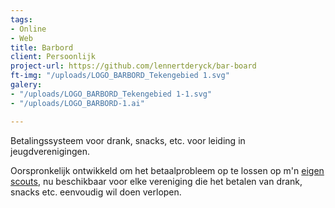 ```yaml
---
tags:
- Online
- Web
title: Barbord
client: Persoonlijk
project-url: https://github.com/lennertderyck/bar-board
ft-img: "/uploads/LOGO_BARBORD_Tekengebied 1.svg"
galery:
- "/uploads/LOGO_BARBORD_Tekengebied 1-1.svg"
- "/uploads/LOGO_BARBORD-1.ai"

---
```

Betalingssysteem voor drank, snacks, etc. voor leiding in jeugdverenigingen.

Oorspronkelijk ontwikkeld om het betaalprobleem op te lossen op m'n [eigen scouts](https://www.google.com/search?q=haegepoorters+destelbergen), nu beschikbaar voor elke vereniging die het betalen van drank, snacks etc. eenvoudig wil doen verlopen.